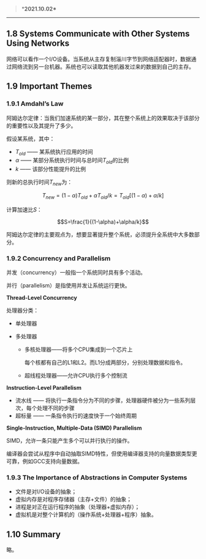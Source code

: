 > ***2021.10.02\***

------

## 1.8 Systems Communicate with Other Systems Using Networks

网络可以看作一个I/O设备。当系统从主存复制淄川字节到网络适配器时，数据通过网络流到另一台机器。系统也可以读取其他机器发过来的数据到自己的主存。

## 1.9 Important Themes

### 1.9.1 Amdahl’s Law

阿姆达尔定律：当我们加速系统的某一部分，其在整个系统上的效果取决于该部分的重要性以及其提升了多少。

假设某系统，其中：

- $T_{old}$ —— 某系统执行应用的时间
- $\alpha$ —— 某部分系统执行时间与总时间$T_{old}$的比例
- $k$ —— 该部分性能提升的比例

则新的总执行时间$T_{new}$为：

$$T_{new}=(1-\alpha)T_{old}+\alpha T_{old}/k=T_{old}[(1-\alpha)+\alpha/k]$$

计算加速比$S$：

$$S=\frac{1}{(1-\alpha)+\alpha/k}$$

阿姆达尔定律的主要观点为，想要显著提升整个系统，必须提升全系统中大多数部分。

### 1.9.2 Concurrency and Parallelism

并发（concurrency）一般指一个系统同时具有多个活动。

并行（parallelism）是指使用并发让系统运行更快。

**Thread-Level Concurrency**

处理器分类：

- 单处理器

- 多处理器

  - 多核处理器——将多个CPU集成到一个芯片上

    每个核都有自己的L1和L2。而L1分成两部分，分别处理数据和指令。

  - 超线程处理器——允许CPU执行多个控制流

**Instruction-Level Parallelism**

- 流水线 —— 将执行一条指令分为不同的步骤，处理器硬件被分为一些系列层次，每个处理不同的步骤
- 超标量 —— 一条指令执行的速度快于一个始终周期

**Single-Instruction, Multiple-Data (SIMD) Parallelism**

SIMD，允许一条只能产生多个可以并行执行的操作。

编译器会尝试从程序中自动抽取SIMD特性，但使用编译器支持的向量数据类型更可靠，例如GCC支持向量数据。

### 1.9.3 The Importance of Abstractions in Computer Systems

- 文件是对I/O设备的抽象；
- 虚拟内存是对程序存储器（主存+文件）的抽象；
- 进程是对正在运行程序的抽象（处理器+虚拟内存）；
- 虚拟机是对整个计算机的（操作系统+处理器+程序）抽象。

## 1.10 Summary

略。